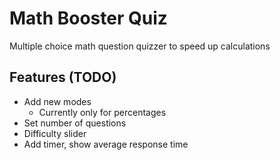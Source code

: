 # Math Booster Quiz
Multiple choice math question quizzer to speed up calculations

## Features (TODO)
- Add new modes
  - Currently only for percentages
- Set number of questions
- Difficulty slider
- Add timer, show average response time
